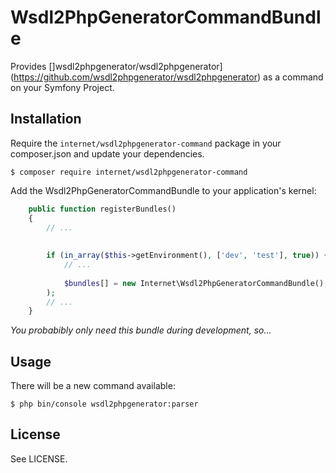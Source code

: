# Wsdl2PhpGeneratorCommandBundle

Provides []wsdl2phpgenerator/wsdl2phpgenerator](https://github.com/wsdl2phpgenerator/wsdl2phpgenerator) as a command on your Symfony Project.

## Installation

Require the `internet/wsdl2phpgenerator-command` package in your composer.json and update your dependencies.

    $ composer require internet/wsdl2phpgenerator-command

Add the Wsdl2PhpGeneratorCommandBundle to your application's kernel:

```php
    public function registerBundles()
    {
        // ...
    
    
        if (in_array($this->getEnvironment(), ['dev', 'test'], true)) {
            // ...
            
            $bundles[] = new Internet\Wsdl2PhpGeneratorCommandBundle(),
        );
        // ...
    }
````
*You probabibly only need this bundle during development, so...*


## Usage

There will be a new command available: 

    $ php bin/console wsdl2phpgenerator:parser
    

## License

See LICENSE.